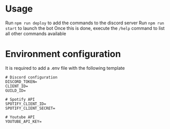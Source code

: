 # Usage
Run `npm run deploy` to add the commands to the discord server
Run `npm run start` to launch the bot
Once this is done, execute the `/help` command to list all other commands available

# Environment configuration
It is required to add a .env file with the following template

```
# Discord configuration 
DISCORD_TOKEN=
CLIENT_ID=
GUILD_ID=

# Spotify API
SPOTIFY_CLIENT_ID=
SPOTIFY_CLIENT_SECRET=

# Youtube API
YOUTUBE_API_KEY=
```